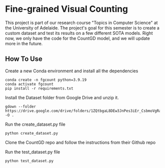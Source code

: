 # Fine-grained Visual Counting

This project is part of our research course "Topics in Computer Science" at the University of Adelaide.
The project's goal for this semester is to create a custom dataset and test its results on a few different SOTA models.
Right now, we only have the code for the CountGD model, and we will update more in the future.

## How To Use

Create a new Conda environment and install all the dependencies
```
conda create -n fgcount python=3.9.19
conda activate fgcount
pip install -r requirements.txt
```

Install the Dataset folder from Google Drive and unzip it.

```
gdown --folder https://drive.google.com/drive/folders/1ZQtbgaL8DEw3JnPes3iEr_CsbmoVgRaV -O .
```

Run the create_dataset.py file

```
python create_dataset.py
```

Clone the CountGD repo and follow the instructions from their Github repo

Run the test_dataset.py file

```
python test_dataset.py
```
